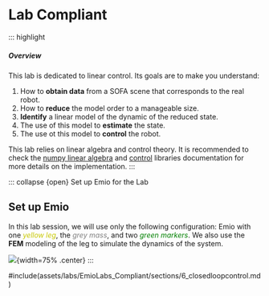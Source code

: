 # Lab Compliant

::: highlight
##### Overview

This lab is dedicated to linear control. Its goals are to make you understand:

1. How to **obtain data** from a SOFA scene that corresponds to the real robot.
2. How to **reduce** the model order to a manageable size.
3. **Identify** a linear model of the dynamic of the reduced state.
4. The use of this model to **estimate** the state.
5. The use ot this model to **control** the robot.

This lab relies on linear algebra and control theory. It is recommended to check the [numpy linear algebra](https://numpy.org/doc/stable/reference/routines.linalg.html) and [control](https://python-control.readthedocs.io/en/0.10.2/) libraries documentation for more details on the implementation.
:::

::: collapse {open} Set up Emio  for the Lab
## Set up Emio

In this lab session, we will use only the following configuration: Emio with one <span style="color:rgba(200, 200, 0, 1);">*yellow leg*</span>,
the <span style="color:grey">*grey mass*</span>, and two <span style="color:green">*green markers*</span>. We also use the **FEM** modeling of the leg to simulate the dynamics of the system.

![](assets/data/images/labCompliant-setup-emio.png){width=75% .center}
:::

#include(assets/labs/EmioLabs_Compliant/sections/6_closedloopcontrol.md)

<!--#include(assets/labs/EmioLabs_Compliant/sections/1_openloopcontrol.md)
#include(assets/labs/EmioLabs_Compliant/sections/2_modelorderreduction.md)
#include(assets/labs/EmioLabs_Compliant/sections/3_linearidentification.md)
#include(assets/labs/EmioLabs_Compliant/sections/4_feedbackcontrol.md)
#include(assets/labs/EmioLabs_Compliant/sections/5_observer.md)-->
<!--#include(assets/labs/EmioLabs_Compliant/sections/7_compliantcontrol.md)-->

